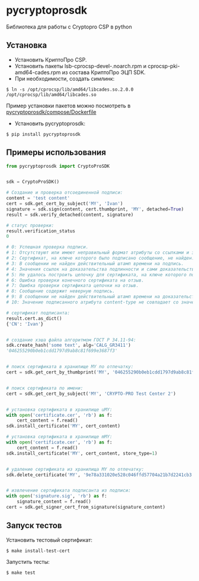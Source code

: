 pycryptoprosdk
==============
Библиотека для работы с Cryptopro CSP в python

## Установка
* Установить КриптоПро CSP.
* Установить пакеты lsb-cprocsp-devel-.noarch.rpm и cprocsp-pki-amd64-cades.rpm из состава КриптоПро ЭЦП SDK.
* При необходимости, создать симлинк:

```shell
$ ln -s /opt/cprocsp/lib/amd64/libcades.so.2.0.0 /opt/cprocsp/lib/amd64/libcades.so
```

Пример установки пакетов можно посмотреть в [pycryptoprosdk/compose/Dockerfile](https://github.com/Keyintegrity/pycryptoprosdk/blob/master/compose/Dockerfile)

* Установить pycryptoprosdk:
```shell
$ pip install pycryptoprosdk
```

## Примеры использования
```python
from pycryptoprosdk import CryptoProSDK


sdk = CryptoProSDK()

# Создание и проверка отсоединенной подписи:
content = 'test content'
cert = sdk.get_cert_by_subject('MY', 'Ivan')
signature = sdk.sign(content, cert.thumbprint, 'MY', detached=True)
result = sdk.verify_detached(content, signature)

# статус проверки:
result.verification_status
0

# 0: Успешная проверка подписи.
# 1: Отсутствуют или имеют неправильный формат атрибуты со ссылками и значениями доказательств подлинности.
# 2: Сертификат, на ключе которого было подписано сообщение, не найден.
# 3: В сообщении не найден действительный штамп времени на подпись.
# 4: Значения ссылок на доказательства подлинности и сами доказательства, вложенные в сообщение, не соответствуют друг другу.
# 5: Не удалось построить цепочку для сертификата, на ключе которого подписано сообщение.
# 6: Ошибка проверки конечного сертификата на отзыв.
# 7: Ошибка проверки сертификата цепочки на отзыв.
# 8: Сообщение содержит неверную подпись.
# 9: В сообщении не найден действительный штамп времени на доказательства подлинности подписи.
# 10: Значение подписанного атрибута content-type не совпадает со значением, указанным в поле encapContentInfo.eContentType.

# сертификат подписанта:
result.cert.as_dict()
{'CN': 'Ivan'}


# создание хэша файла алгоритмом ГОСТ Р 34.11-94:
sdk.create_hash('some text', alg='CALG_GR3411')
'046255290b0eb1cdd1797d9ab8c81f699e3687f3'


# поиск сертификата в хранилище MY по отпечатку:
cert = sdk.get_cert_by_thumbprint('MY', '046255290b0eb1cdd1797d9ab8c81f699e3687f3')


# поиск сертификата по имени:
cert = sdk.get_cert_by_subject('MY', 'CRYPTO-PRO Test Center 2')


# установка сертификата в хранилище uMY:
with open('certificate.cer', 'rb') as f:
    cert_content = f.read()
sdk.install_certificate('MY', cert_content)

# установка сертификата в хранилище mMY:
with open('certificate.cer', 'rb') as f:
    cert_content = f.read()
sdk.install_certificate('MY', cert_content, store_type=1)


# удаление сертификата из хранилища MY по отпечатку:
sdk.delete_certificate('MY', '9e78a331020e528c046ffd57704a21b7d2241cb3')


# извлечение сертификата подписанта из подписи:
with open('signature.sig', 'rb') as f:
    signature_content = f.read()
cert = sdk.get_signer_cert_from_signature(signature_content)
```

## Запуск тестов

Установить тестовый сертификат:
```shell
$ make install-test-cert
```

Запустить тесты:
```shell
$ make test
```
